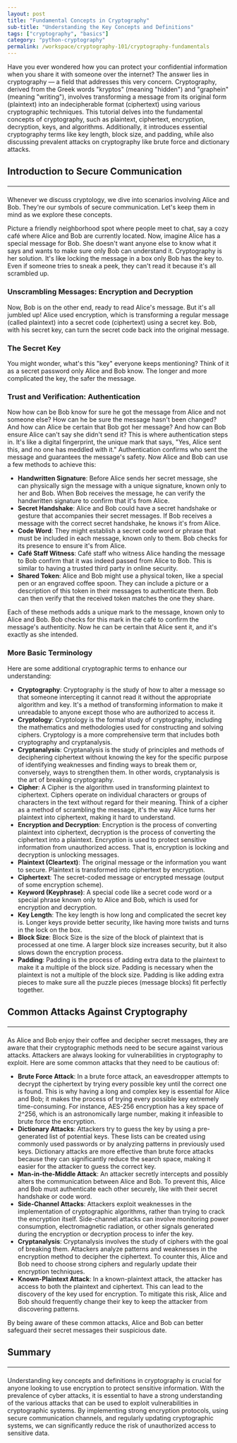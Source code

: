 ```yaml
---
layout: post
title: "Fundamental Concepts in Cryptography"
sub-title: "Understanding the Key Concepts and Definitions"
tags: ["cryptography", "basics"]
category: "python-cryptography"
permalink: /workspace/cryptography-101/cryptography-fundamentals
---
```


Have you ever wondered how you can protect your confidential information when you share it with someone over the internet? The answer lies in cryptography — a field that addresses this very concern. Cryptography, derived from the Greek words "kryptos" (meaning "hidden") and "graphein" (meaning "writing"), involves transforming a message from its original form (plaintext) into an indecipherable format (ciphertext) using various cryptographic techniques. This tutorial delves into the fundamental concepts of cryptography, such as plaintext, ciphertext, encryption, decryption, keys, and algorithms. Additionally, it introduces essential cryptography terms like key length, block size, and padding, while also discussing prevalent attacks on cryptography like brute force and dictionary attacks.

## Introduction to Secure Communication <hr>

Whenever we discuss cryptology, we dive into scenarios involving Alice and Bob. They're our symbols of secure communication. Let's keep them in mind as we explore these concepts.

Picture a friendly neighborhood spot where people meet to chat, say a cozy café where Alice and Bob are currently located. Now, imagine Alice has a special message for Bob. She doesn't want anyone else to know what it says and wants to make sure only Bob can understand it. Cryptography is her solution. It's like locking the message in a box only Bob has the key to. Even if someone tries to sneak a peek, they can't read it because it's all scrambled up. 

### Unscrambling Messages: Encryption and Decryption

Now, Bob is on the other end, ready to read Alice's message. But it's all jumbled up! Alice used encryption, which is transforming a regular message (called plaintext) into a secret code (ciphertext) using a secret key. Bob, with his secret key, can turn the secret code back into the original message.

### The Secret Key

You might wonder, what's this "key" everyone keeps mentioning? Think of it as a secret password only Alice and Bob know. The longer and more complicated the key, the safer the message.

### Trust and Verification: Authentication

Now how can be Bob know for sure he got the message from Alice and not someone else? How can he be sure the message hasn't been changed? And how can Alice be certain that Bob got her message? And how can Bob ensure Alice can't say she didn't send it? This is where authentication steps in. It's like a digital fingerprint, the unique mark that says, "Yes, Alice sent this, and no one has meddled with it." Authentication confirms who sent the message and guarantees the message's safety. Now Alice and Bob can use a few methods to achieve this:

- **Handwritten Signature**: Before Alice sends her secret message, she can physically sign the message with a unique signature, known only to her and Bob. When Bob receives the message, he can verify the handwritten signature to confirm that it's from Alice.
- **Secret Handshake**: Alice and Bob could have a secret handshake or gesture that accompanies their secret messages. If Bob receives a message with the correct secret handshake, he knows it's from Alice.
- **Code Word**: They might establish a secret code word or phrase that must be included in each message, known only to them. Bob checks for its presence to ensure it's from Alice.
- **Café Staff Witness**: Café staff who witness Alice handing the message to Bob confirm that it was indeed passed from Alice to Bob. This is similar to having a trusted third party in online security.
- **Shared Token**: Alice and Bob might use a physical token, like a special pen or an engraved coffee spoon. They can include a picture or a description of this token in their messages to authenticate them. Bob can then verify that the received token matches the one they share.

Each of these methods adds a unique mark to the message, known only to Alice and Bob. Bob checks for this mark in the café to confirm the message's authenticity. Now he can be certain that Alice sent it, and it's exactly as she intended.

### More Basic Terminology

Here are some additional cryptographic terms to enhance our understanding:

- **Cryptography**: Cryptography is the study of how to alter a message so that someone intercepting it cannot read it without the appropriate algorithm and key. It's a method of transforming information to make it unreadable to anyone except those who are authorized to access it.
- **Cryptology**: Cryptology is the formal study of cryptography, including the mathematics and methodologies used for constructing and solving ciphers. Cryptology is a more comprehensive term that includes both cryptography and cryptanalysis.
- **Cryptanalysis**: Cryptanalysis is the study of principles and methods of deciphering ciphertext without knowing the key for the specific purpose of identifying weaknesses and finding ways to break them or, conversely, ways to strengthen them. In other words, cryptanalysis is the art of breaking cryptography.
- **Cipher**: A Cipher is the algorithm used in transforming plaintext to ciphertext. Ciphers operate on individual characters or groups of characters in the text without regard for their meaning. Think of a cipher as a method of scrambling the message, it's the way Alice turns her plaintext into ciphertext, making it hard to understand.
- **Encryption and Decryption**: Encryption is the process of converting plaintext into ciphertext, decryption is the process of converting the ciphertext into a plaintext. Encryption is used to protect sensitive information from unauthorized access. That is, encryption is locking and decryption is unlocking messages.
- **Plaintext (Cleartext)**: The original message or the information you want to secure. Plaintext is transformed into ciphertext by encryption.
- **Ciphertext**: The secret-coded message or encrypted message (output of some encryption scheme).
- **Keyword (Keyphrase)**: A special code like a secret code word or a special phrase known only to Alice and Bob, which is used for encryption and decryption.
- **Key Length**: The key length is how long and complicated the secret key is. Longer keys provide better security, like having more twists and turns in the lock on the box.
- **Block Size**: Block Size is the size of the block of plaintext that is processed at one time. A larger block size increases security, but it also slows down the encryption process.
- **Padding**: Padding is the process of adding extra data to the plaintext to make it a multiple of the block size. Padding is necessary when the plaintext is not a multiple of the block size. Padding is like adding extra pieces to make sure all the puzzle pieces (message blocks) fit perfectly together.


## Common Attacks Against Cryptography <hr>

As Alice and Bob enjoy their coffee and decipher secret messages, they are aware that their cryptographic methods need to be secure against various attacks. Attackers are always looking for vulnerabilities in cryptography to exploit. Here are some common attacks that they need to be cautious of:

- **Brute Force Attack**: In a brute force attack, an eavesdropper attempts to decrypt the ciphertext by trying every possible key until the correct one is found. This is why having a long and complex key is essential for Alice and Bob; it makes the process of trying every possible key extremely time-consuming. For instance, AES-256 encryption has a key space of 2^256, which is an astronomically large number, making it infeasible to brute force the encryption.
- **Dictionary Attacks**: Attackers try to guess the key by using a pre-generated list of potential keys. These lists can be created using commonly used passwords or by analyzing patterns in previously used keys. Dictionary attacks are more effective than brute force attacks because they can significantly reduce the search space, making it easier for the attacker to guess the correct key.
- **Man-in-the-Middle Attack**: An attacker secretly intercepts and possibly alters the communication between Alice and Bob. To prevent this, Alice and Bob must authenticate each other securely, like with their secret handshake or code word.
- **Side-Channel Attacks**: Attackers exploit weaknesses in the implementation of cryptographic algorithms, rather than trying to crack the encryption itself. Side-channel attacks can involve monitoring power consumption, electromagnetic radiation, or other signals generated during the encryption or decryption process to infer the key.
- **Cryptanalysis**: Cryptanalysis involves the study of ciphers with the goal of breaking them. Attackers analyze patterns and weaknesses in the encryption method to decipher the ciphertext. To counter this, Alice and Bob need to choose strong ciphers and regularly update their encryption techniques.
- **Known-Plaintext Attack**: In a known-plaintext attack, the attacker has access to both the plaintext and ciphertext. This can lead to the discovery of the key used for encryption. To mitigate this risk, Alice and Bob should frequently change their key to keep the attacker from discovering patterns.

By being aware of these common attacks, Alice and Bob can better safeguard their secret messages their suspicious date.

## Summary <hr>

Understanding key concepts and definitions in cryptography is crucial for anyone looking to use encryption to protect sensitive information. With the prevalence of cyber attacks, it is essential to have a strong understanding of the various attacks that can be used to exploit vulnerabilities in cryptographic systems. By implementing strong encryption protocols, using secure communication channels, and regularly updating cryptographic systems, we can significantly reduce the risk of unauthorized access to sensitive data.